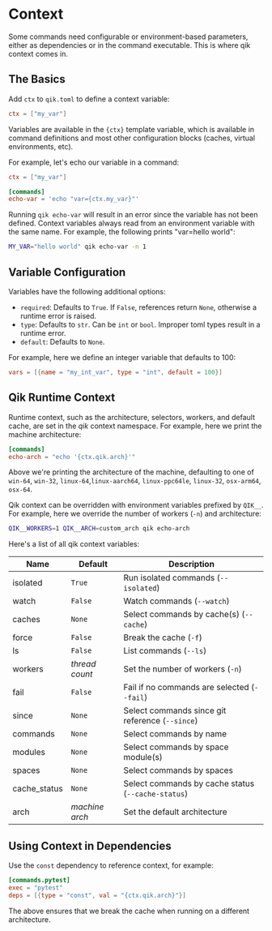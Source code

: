 # Context

Some commands need configurable or environment-based parameters, either as dependencies or in the command executable. This is where qik context comes in.

## The Basics

Add `ctx` to `qik.toml` to define a context variable:

```toml
ctx = ["my_var"]
```

Variables are available in the `{ctx}` template variable, which is available in command definitions and most other configuration blocks (caches, virtual environments, etc).

For example, let's echo our variable in a command:

```toml
ctx = ["my_var"]

[commands]
echo-var = 'echo "var={ctx.my_var}"'
```

Running `qik echo-var` will result in an error since the variable has not been defined. Context variables always read from an environment variable with the same name. For example, the following prints "var=hello world":

```bash
MY_VAR="hello world" qik echo-var -n 1
```

## Variable Configuration

Variables have the following additional options:

- `required`: Defaults to `True`. If `False`, references return `None`, otherwise a runtime error is raised.
- `type`: Defaults to `str`. Can be `int` or `bool`. Improper toml types result in a runtime error.
- `default`: Defaults to `None`.

For example, here we define an integer variable that defaults to 100:

```toml
vars = [{name = "my_int_var", type = "int", default = 100}]
```

## Qik Runtime Context

Runtime context, such as the architecture, selectors, workers, and default cache, are set in the *qik* context namespace. For example, here we print the machine architecture:

```toml
[commands]
echo-arch = "echo '{ctx.qik.arch}'"
```

Above we're printing the architecture of the machine, defaulting to one of `win-64`, `win-32`, `linux-64`,`linux-aarch64`, `linux-ppc64le`, `linux-32`, `osx-arm64`, `osx-64`.

Qik context can be overridden with environment variables prefixed by `QIK__`. For example, here we override the number of workers (`-n`) and architecture:

```bash
QIK__WORKERS=1 QIK__ARCH=custom_arch qik echo-arch
```

Here's a list of all qik context variables:

| Name | Default | Description |
| ---- | ------- | ----------- |
| isolated | `True` | Run isolated commands (`--isolated`) |
| watch | `False` | Watch commands (`--watch`) |
| caches | `None` | Select commands by cache(s) (`--cache`) |
| force | `False` | Break the cache (`-f`) |
| ls | `False` | List commands (`--ls`) |
| workers | *thread count* | Set the number of workers (`-n`) |
| fail | `False` | Fail if no commands are selected (`--fail`) |
| since | `None` | Select commands since git reference (`--since`) |
| commands | `None` | Select commands by name |
| modules | `None` | Select commands by space module(s) |
| spaces | `None` | Select commands by spaces |
| cache_status | `None` | Select commands by cache status (`--cache-status`) |
| arch | *machine arch* | Set the default architecture |

## Using Context in Dependencies

Use the `const` dependency to reference context, for example:

```toml
[commands.pytest]
exec = "pytest"
deps = [{type = "const", val = "{ctx.qik.arch}"}]
```

The above ensures that we break the cache when running on a different architecture.
